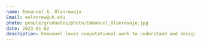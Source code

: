 ```yaml
---
name: Emmanuel A. Olanrewaju
Email: eolanrew@uh.edu
photo: people/graduates/photo/Emmanuel_Olanrewaju.jpg
date: 2023-01-02
description: Emmanuel loves computational work to understand and design materials for renewable energy applications. He currently works on data-driven understanding of the stability of zeolites.
---
```

